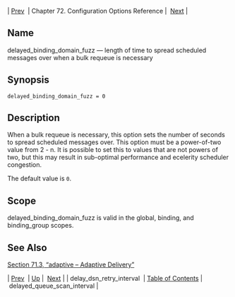 | [Prev](conf.ref.delay_dsn_retry_interval)  | Chapter 72. Configuration Options Reference |  [Next](conf.ref.delayed_queue_scan_interval) |

<a name="conf.ref.delayed_binding_domain_fuzz"></a>
## Name

delayed_binding_domain_fuzz — length of time to spread scheduled messages over when a bulk requeue is necessary

## Synopsis

`delayed_binding_domain_fuzz = 0`

<a name="idp24244336"></a>
## Description

When a bulk requeue is necessary, this option sets the number of seconds to spread scheduled messages over. This option must be a power-of-two value from 2 - n. It is possible to set this to values that are not powers of two, but this may result in sub-optimal performance and ecelerity scheduler congestion.

The default value is `0`.

<a name="idp24247376"></a>
## Scope

delayed_binding_domain_fuzz is valid in the global, binding, and binding_group scopes.

<a name="idp24249264"></a>
## See Also

[Section 71.3, “adaptive – Adaptive Delivery”](modules.adaptive "71.3. adaptive – Adaptive Delivery")

| [Prev](conf.ref.delay_dsn_retry_interval)  | [Up](config.options.ref) |  [Next](conf.ref.delayed_queue_scan_interval) |
| delay_dsn_retry_interval  | [Table of Contents](index) |  delayed_queue_scan_interval |

